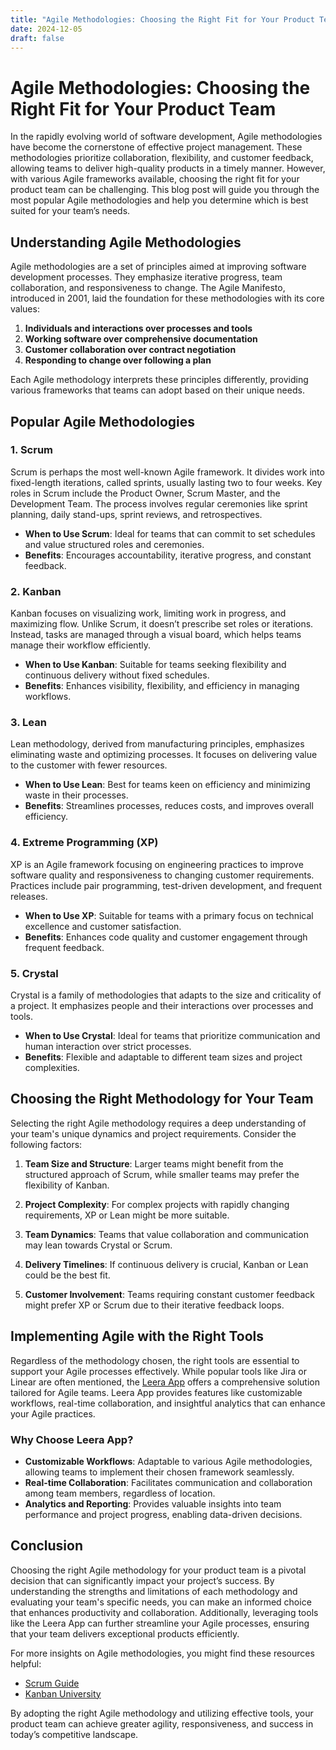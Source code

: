 ```yaml
---
title: "Agile Methodologies: Choosing the Right Fit for Your Product Team"
date: 2024-12-05
draft: false
---
```

# Agile Methodologies: Choosing the Right Fit for Your Product Team

In the rapidly evolving world of software development, Agile methodologies have become the cornerstone of effective project management. These methodologies prioritize collaboration, flexibility, and customer feedback, allowing teams to deliver high-quality products in a timely manner. However, with various Agile frameworks available, choosing the right fit for your product team can be challenging. This blog post will guide you through the most popular Agile methodologies and help you determine which is best suited for your team’s needs.

## Understanding Agile Methodologies

Agile methodologies are a set of principles aimed at improving software development processes. They emphasize iterative progress, team collaboration, and responsiveness to change. The Agile Manifesto, introduced in 2001, laid the foundation for these methodologies with its core values:

1. **Individuals and interactions over processes and tools**
2. **Working software over comprehensive documentation**
3. **Customer collaboration over contract negotiation**
4. **Responding to change over following a plan**

Each Agile methodology interprets these principles differently, providing various frameworks that teams can adopt based on their unique needs.

## Popular Agile Methodologies

### 1. Scrum

Scrum is perhaps the most well-known Agile framework. It divides work into fixed-length iterations, called sprints, usually lasting two to four weeks. Key roles in Scrum include the Product Owner, Scrum Master, and the Development Team. The process involves regular ceremonies like sprint planning, daily stand-ups, sprint reviews, and retrospectives.

- **When to Use Scrum**: Ideal for teams that can commit to set schedules and value structured roles and ceremonies.
- **Benefits**: Encourages accountability, iterative progress, and constant feedback.

### 2. Kanban

Kanban focuses on visualizing work, limiting work in progress, and maximizing flow. Unlike Scrum, it doesn’t prescribe set roles or iterations. Instead, tasks are managed through a visual board, which helps teams manage their workflow efficiently.

- **When to Use Kanban**: Suitable for teams seeking flexibility and continuous delivery without fixed schedules.
- **Benefits**: Enhances visibility, flexibility, and efficiency in managing workflows.

### 3. Lean

Lean methodology, derived from manufacturing principles, emphasizes eliminating waste and optimizing processes. It focuses on delivering value to the customer with fewer resources.

- **When to Use Lean**: Best for teams keen on efficiency and minimizing waste in their processes.
- **Benefits**: Streamlines processes, reduces costs, and improves overall efficiency.

### 4. Extreme Programming (XP)

XP is an Agile framework focusing on engineering practices to improve software quality and responsiveness to changing customer requirements. Practices include pair programming, test-driven development, and frequent releases.

- **When to Use XP**: Suitable for teams with a primary focus on technical excellence and customer satisfaction.
- **Benefits**: Enhances code quality and customer engagement through frequent feedback.

### 5. Crystal

Crystal is a family of methodologies that adapts to the size and criticality of a project. It emphasizes people and their interactions over processes and tools.

- **When to Use Crystal**: Ideal for teams that prioritize communication and human interaction over strict processes.
- **Benefits**: Flexible and adaptable to different team sizes and project complexities.

## Choosing the Right Methodology for Your Team

Selecting the right Agile methodology requires a deep understanding of your team's unique dynamics and project requirements. Consider the following factors:

1. **Team Size and Structure**: Larger teams might benefit from the structured approach of Scrum, while smaller teams may prefer the flexibility of Kanban.

2. **Project Complexity**: For complex projects with rapidly changing requirements, XP or Lean might be more suitable.

3. **Team Dynamics**: Teams that value collaboration and communication may lean towards Crystal or Scrum.

4. **Delivery Timelines**: If continuous delivery is crucial, Kanban or Lean could be the best fit.

5. **Customer Involvement**: Teams requiring constant customer feedback might prefer XP or Scrum due to their iterative feedback loops.

## Implementing Agile with the Right Tools

Regardless of the methodology chosen, the right tools are essential to support your Agile processes effectively. While popular tools like Jira or Linear are often mentioned, the [Leera App](https://leera.app) offers a comprehensive solution tailored for Agile teams. Leera App provides features like customizable workflows, real-time collaboration, and insightful analytics that can enhance your Agile practices.

### Why Choose Leera App?

- **Customizable Workflows**: Adaptable to various Agile methodologies, allowing teams to implement their chosen framework seamlessly.
- **Real-time Collaboration**: Facilitates communication and collaboration among team members, regardless of location.
- **Analytics and Reporting**: Provides valuable insights into team performance and project progress, enabling data-driven decisions.

## Conclusion

Choosing the right Agile methodology for your product team is a pivotal decision that can significantly impact your project’s success. By understanding the strengths and limitations of each methodology and evaluating your team's specific needs, you can make an informed choice that enhances productivity and collaboration. Additionally, leveraging tools like the Leera App can further streamline your Agile processes, ensuring that your team delivers exceptional products efficiently.

For more insights on Agile methodologies, you might find these resources helpful:

- [Scrum Guide](https://www.scrumguides.org/)
- [Kanban University](https://kanban.university/)

By adopting the right Agile methodology and utilizing effective tools, your product team can achieve greater agility, responsiveness, and success in today’s competitive landscape.